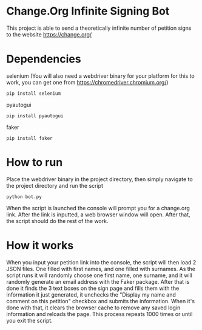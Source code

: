 # Change.Org Infinite Signing Bot

This project is able to send a theoretically infinite number of petition signs to the website https://change.org/

# Dependencies 
 
selenium (You will also need a webdriver binary for your platform for this to work, you can get one from https://chromedriver.chromium.org/)

```
pip install selenium
```

pyautogui

```
pip install pyautogui
```

faker

```
pip install faker
```

# How to run

Place the webdriver binary in the project directory, then simply navigate to the project directory and run the script

```
python bot.py
```

When the script is launched the console will prompt you for a change.org link. After the link is inputted, a web browser window will open. After that, the script should do the rest of the work.

# How it works

When you input your petition link into the console, the script will then load 2 JSON files. One filled with first names, and one filled with surnames. As the script runs it will randomly choose one first name, one surname, and it will randomly generate an email address with the Faker package. After that is done it finds the 3 text boxes on the sign page and fills them with the information it just generated, it unchecks the "Display my name and comment on this petition" checkbox and submits the information. When it's done with that, it clears the browser cache to remove any saved login information and reloads the page. This process repeats 1000 times or until you exit the script.
